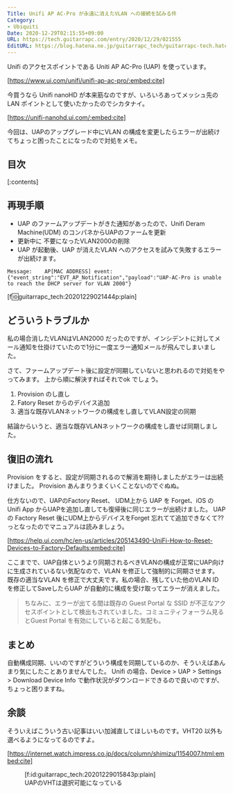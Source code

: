 ```yaml
---
Title: Unifi AP AC-Pro が永遠に消えたVLAN への接続を試みる件
Category:
- Ubiquiti
Date: 2020-12-29T02:15:55+09:00
URL: https://tech.guitarrapc.com/entry/2020/12/29/021555
EditURL: https://blog.hatena.ne.jp/guitarrapc_tech/guitarrapc-tech.hatenablog.com/atom/entry/26006613671202270
---
```


Unifi のアクセスポイントである Uniti AP AC-Pro (UAP) を使っています。

[https://www.ui.com/unifi/unifi-ap-ac-pro/:embed:cite]

今買うなら Unifi nanoHD が本来筋なのですが、いろいろあってメッシュ先のLAN ポイントとして使いたかったのでシカタナイ。

[https://unifi-nanohd.ui.com/:embed:cite]

今回は、UAPのアップグレード中にVLAN の構成を変更したらエラーが出続けてちょっと困ったことになったので対処をメモ。

## 目次

[:contents]

## 再現手順

* UAP のファームアップデートがきた通知があったので、Unifi Deram Machine(UDM) のコンパネからUAPのファームを更新
* 更新中に 不要になったVLAN2000の削除
* UAP が起動後、UAP が消えたVLAN へのアクセスを試みて失敗するエラーが出続けます。

```
Message:	AP[MAC ADDRESS] event: {"event_string":"EVT_AP_Notification","payload":"UAP-AC-Pro is unable to reach the DHCP server for VLAN 2000"}
```

[f:id:guitarrapc_tech:20201229021444p:plain]

## どういうトラブルか

私の場合消したVLANはVLAN2000 だったのですが、インシデントに対してメール通知を仕掛けていたので1分に一度エラー通知メールが飛んでしまいました。

さて、ファームアップデート後に設定が同期していないと思われるので対処をやってみます。
上から順に解決すればそれでok でしょう。

1. Provision のし直し
1. Fatory Reset からのデバイス追加
1. 適当な既存VLANネットワークの構成をし直してVLAN設定の同期

結論からいうと、適当な既存VLANネットワークの構成をし直せば同期しました。

## 復旧の流れ

Provision をすると、設定が同期されるので解消を期待しましたがエラーは出続けました。
Provision あんまりうまくいくことないのでぐぬぬ。

仕方ないので、UAPのFactory Reset、 UDM上から UAP を Forget、iOS の Unifi App からUAPを追加し直しても復帰後に同じエラーが出続けました。
UAP の Factory Reset 後にUDM上からデバイスをForget 忘れてて追加できなくて??っとなったのでマニュアルは読みましょう。

[https://help.ui.com/hc/en-us/articles/205143490-UniFi-How-to-Reset-Devices-to-Factory-Defaults:embed:cite]


ここまでで、UAP自体というより同期されるべきVLANの構成が正常にUAP向けに生成されているない気配なので、VLAN を修正して強制的に同期させます。
既存の適当なVLAN を修正で大丈夫です。私の場合、残していた他のVLAN ID を修正してSaveしたらUAP が自動的に構成を受け取ってエラーが消えました。

> ちなみに、エラーが出てる間は既存の Guest Portal な SSID が不正なアクセスポイントとして検出もされていました。コミュニティフォーラム見るとGuest Portal を有効にしていると起こる気配も。

## まとめ

自動構成同期、いいのですがどういう構成を同期しているのか、そういえばあんまり気にしたことありませんでした。
Unifi の場合、Device > UAP > Settings > Download Device Info で動作状況がダウンロードできるので良いのですが、ちょっと困りますね。

## 余談

そういえばこういう古い記事はいい加減直してほしいものです。VHT20 以外も選べるようになってるのですよ。

[https://internet.watch.impress.co.jp/docs/column/shimizu/1154007.html:embed:cite]

<figure class="figure-image figure-image-fotolife" title="UAPのVHTは選択可能になっている">[f:id:guitarrapc_tech:20201229015843p:plain]<figcaption>UAPのVHTは選択可能になっている</figcaption></figure>
